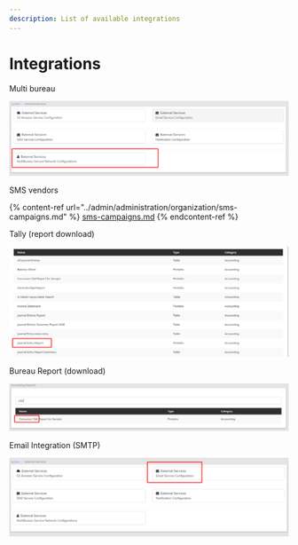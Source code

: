 ```yaml
---
description: List of available integrations
---
```


# Integrations

Multi bureau

![](../.gitbook/assets/mb.png)

SMS vendors

{% content-ref url="../admin/administration/organization/sms-campaigns.md" %}
[sms-campaigns.md](../admin/administration/organization/sms-campaigns.md)
{% endcontent-ref %}

Tally (report download)

![](../.gitbook/assets/tally.png)

Bureau Report (download)

![](../.gitbook/assets/cibil.png)

Email Integration (SMTP)

![](../.gitbook/assets/email.png)
